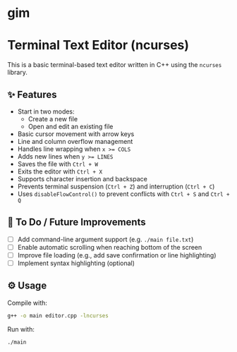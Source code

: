 # gim
# Terminal Text Editor (ncurses)

This is a basic terminal-based text editor written in C++ using the `ncurses` library.

## ✨ Features

- Start in two modes:
  - Create a new file
  - Open and edit an existing file
- Basic cursor movement with arrow keys
- Line and column overflow management
- Handles line wrapping when `x >= COLS`
- Adds new lines when `y >= LINES`
- Saves the file with `Ctrl + W`
- Exits the editor with `Ctrl + X`
- Supports character insertion and backspace
- Prevents terminal suspension (`Ctrl + Z`) and interruption (`Ctrl + C`)
- Uses `disableFlowControl()` to prevent conflicts with `Ctrl + S` and `Ctrl + Q`

## 🧠 To Do / Future Improvements

- [ ] Add command-line argument support (e.g. `./main file.txt`)
- [ ] Enable automatic scrolling when reaching bottom of the screen
- [ ] Improve file loading (e.g., add save confirmation or line highlighting)
- [ ] Implement syntax highlighting (optional)

## ⚙️ Usage

Compile with:

```bash
g++ -o main editor.cpp -lncurses
```

Run with:

```bash
./main
```
